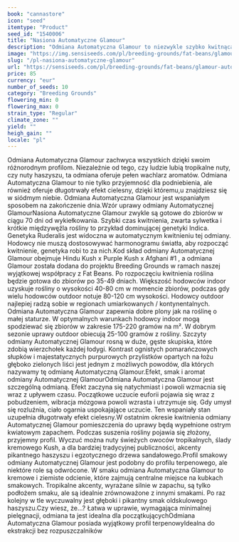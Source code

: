 ```yaml
---
book: "cannastore"
icon: "seed"
itemtype: "Product"
seed_id: "1540006"
title: "Nasiona Automatyczne Glamour"
description: "Odmiana Automatyczna Glamour to niezwykle szybko kwitnąca roślina o zwartej strukturze. THC na poziomie 19-23%. Kremowe i ziemiste profile z nutą tropiku."
image: "https://img.sensiseeds.com/pl/breeding-grounds/fat-beans/glamour-automatyczne-image.png"
slug: "/pl-nasiona-automatyczne-glamour"
url: "https://sensiseeds.com/pl/breeding-grounds/fat-beans/glamour-automatyczne?a_aid=cannastore"
price: 85
currency: "eur"
number_of_seeds: 10
category: "Breeding Grounds"
flowering_min: 0
flowering_max: 0
strain_type: "Regular"
climate_zone: ""
yield: ""
heigh_gain: ""
locale: "pl"
---
```

Odmiana Automatyczna Glamour zachwyca wszystkich dzięki swoim różnorodnym profilom. Niezależnie od tego, czy ludzie lubią tropikalne nuty, czy nuty haszyszu, ta odmiana oferuje pełen wachlarz aromatów. Odmiana Automatyczna Glamour to nie tylko przyjemność dla podniebienia, ale również oferuje długotrwały efekt cielesny, dzięki któremu,u znajdziesz się w siódmym niebie. Odmiana Automatyczna Glamour jest wspaniałym sposobem na zakończenie dnia.Wzór uprawy odmiany Automatycznej GlamourNasiona Automatyczne Glamour zwykle są gotowe do zbiorów w ciągu 70 dni od wykiełkowania. Szybki czas kwitnienia, zwarta sylwetka i krótkie międzywęźla rośliny to przykład dominującej genetyki Indica. Genetyka Ruderalis jest widoczna w automatycznym kwitnieniu tej odmiany. Hodowcy nie muszą dostosowywać harmonogramu światła, aby rozpocząć kwitnienie, genetyka robi to za nich.Kod skład odmiany Automatycznej Glamour obejmuje Hindu Kush x Purple Kush x Afghani #1 , a odmiana Glamour została dodana do projektu Breeding Grounds w ramach naszej wyjątkowej współpracy z Fat Beans. Po rozpoczęciu kwitnienia roślina będzie gotowa do zbiorów po 35-49 dniach. Większość hodowców indoor uzyskuje rośliny o wysokości 40-80 cm w momencie zbiorów, podczas gdy wielu hodowców outdoor notuje 80-120 cm wysokości. Hodowcy outdoor najlepiej radzą sobie w regionach umiarkowanych / kontynentalnych. Odmiana Automatyczna Glamour zapewnia dobre plony jak na roślinę o małej staturze. W optymalnych warunkach hodowcy indoor mogą spodziewać się zbiorów w zakresie 175-220 gramów na m². W dobrym sezonie uprawy outdoor obiecują 25-100 gramów z rośliny. Szczyty odmiany Automatycznej Glamour rosną w duże, gęste skupiska, które zdobią wierzchołek każdej łodygi. Kontrast ognistych pomarańczowych słupków i majestatycznych purpurowych przylistków opartych na łożu głęboko zielonych liści jest jednym z możliwych powodów, dla których nazywamy tę odmianę Automatyczną Glamour.Efekt, smak i aromat odmiany Automatycznej GlamourOdmiana Automatyczna Glamour jest szczególną odmianą. Efekt zaczyna się natychmiast i powoli wzmacnia się wraz z upływem czasu. Początkowe uczucie euforii pojawia się wraz z pobudzeniem, wibracja mózgowa powoli wzrasta i utrzymuje się. Gdy umysł się rozluźnia, ciało ogarnia uspokajające uczucie. Ten wspaniały stan uzupełnia długotrwały efekt cielesny.W ostatnim okresie kwitnienia odmiany Automatycznej Glamour pomieszczenia do uprawy będą wypełnione ostrym kwiatowym zapachem. Podczas suszenia rośliny pojawia się złożony, przyjemny profil. Wyczuć można nuty świeżych owoców tropikalnych, ślady kremowego Kush, a dla bardziej tradycyjnej publiczności, akcenty pikantnego haszyszu i egzotycznego drzewa sandałowego.Profil smakowy odmiany Automatycznej Glamour jest podobny do profilu terpenowego, ale niektóre role są odwrócone. W smaku odmiana Automatyczna Glamour to kremowe i ziemiste odcienie, które zajmują centralne miejsce na kubkach smakowych. Tropikalne akcenty, wyrażane silnie w zapachu, są tylko podłożem smaku, ale są idealnie zrównoważone z innymi smakami. Po raz kolejny w tle wyczuwalny jest głęboki i pikantny smak oldskulowego haszyszu.Czy wiesz, że…? Łatwa w uprawie, wymagająca minimalnej pielęgnacji, odmiana ta jest idealna dla początkującychOdmiana Automatyczna Glamour posiada wyjątkowy profil terpenowyIdealna do ekstrakcji bez rozpuszczalników

